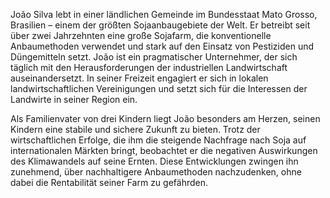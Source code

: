 João Silva lebt in einer ländlichen Gemeinde im Bundesstaat Mato Grosso, Brasilien – einem der größten Sojaanbaugebiete der Welt. Er betreibt seit über zwei Jahrzehnten eine große Sojafarm, die konventionelle Anbaumethoden verwendet und stark auf den Einsatz von Pestiziden und Düngemitteln setzt. João ist ein pragmatischer Unternehmer, der sich täglich mit den Herausforderungen der industriellen Landwirtschaft auseinandersetzt. In seiner Freizeit engagiert er sich in lokalen landwirtschaftlichen Vereinigungen und setzt sich für die Interessen der Landwirte in seiner Region ein.

Als Familienvater von drei Kindern liegt João besonders am Herzen, seinen Kindern eine stabile und sichere Zukunft zu bieten. Trotz der wirtschaftlichen Erfolge, die ihm die steigende Nachfrage nach Soja auf internationalen Märkten bringt, beobachtet er die negativen Auswirkungen des Klimawandels auf seine Ernten. Diese Entwicklungen zwingen ihn zunehmend, über nachhaltigere Anbaumethoden nachzudenken, ohne dabei die Rentabilität seiner Farm zu gefährden.
